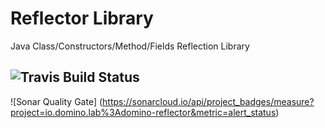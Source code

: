 # Reflector Library
Java Class/Constructors/Method/Fields Reflection Library

![Travis Build Status](https://travis-ci.org/aloys/reflector.svg?branch=master)
--
![Sonar Quality Gate] (https://sonarcloud.io/api/project_badges/measure?project=io.domino.lab%3Adomino-reflector&metric=alert_status)
